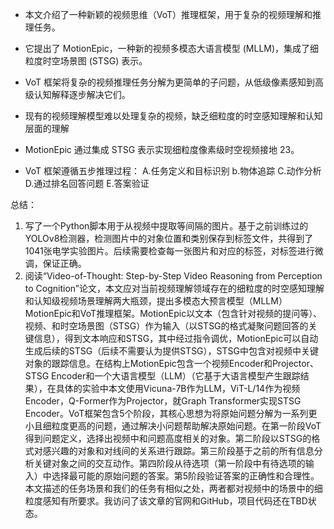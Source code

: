 - 本文介绍了一种新颖的视频思维（VoT）推理框架，用于复杂的视频理解和推理任务。

- 它提出了 MotionEpic，一种新的视频多模态大语言模型 (MLLM)，集成了细粒度时空场景图 (STSG) 表示。

- VoT 框架将复杂的视频推理任务分解为更简单的子问题，从低级像素感知到高级认知解释逐步解决它们。

- 现有的视频理解模型难以处理复杂的视频，缺乏细粒度的时空感知理解和认知层面的理解

- MotionEpic 通过集成 STSG 表示实现细粒度像素级时空视频接地 23。

- VoT 框架遵循五步推理过程： A.任务定义和目标识别 b.物体追踪 C.动作分析 D.通过排名回答问题 E.答案验证

总结：
 1. 写了一个Python脚本用于从视频中提取等间隔的图片。基于之前训练过的YOLOv8检测器，检测图片中的对象位置和类别保存到标签文件，共得到了1041张电学实验图片。后续需要检查每一张图片和对应的标签，对标签进行微调，保证正确。
 2. 阅读“Video-of-Thought: Step-by-Step Video Reasoning from Perception to Cognition”论文，本文应对当前视频理解领域存在的细粒度的时空感知理解和认知级视频场景理解两大瓶颈，提出多模态大预言模型（MLLM）MotionEpic和VoT推理框架。MotionEpic以文本（包含针对视频的提问等）、视频、和时空场景图（STSG）作为输入（以STSG的格式凝聚问题回答的关键信息），得到文本响应和STSG，其中经过指令调优，MotionEpic可以自动生成后续的STSG（后续不需要认为提供STSG），STSG中包含对视频中关键对象的跟踪信息。在结构上MotionEpic包含一个视频Encoder和Projector、 STSG Encoder和一个大语言模型（LLM）（它基于大语言模型产生跟踪结果），在具体的实验中本文使用Vicuna-7B作为LLM，ViT-L/14作为视频Encoder，Q-Former作为Projector，就Graph Transformer实现STSG Encoder。VoT框架包含5个阶段，其核心思想为将原始问题分解为一系列更小且细粒度更高的问题，通过解决小问题帮助解决原始问题。在第一阶段VoT得到问题定义，选择出视频中和问题高度相关的对象。第二阶段以STSG的格式对感兴趣的对象和对线间的关系进行跟踪。第三阶段基于之前的所有信息分析关键对象之间的交互动作。第四阶段从待选项（第一阶段中有待选项的输入）中选择最可能的原始问题的答案。第5阶段验证答案的正确性和合理性。本文描述的任务场景和我们的任务有相似之处，两者都对视频中的场景中的细粒度感知有所要求。我访问了该文章的官网和GitHub，项目代码还在TBD状态。